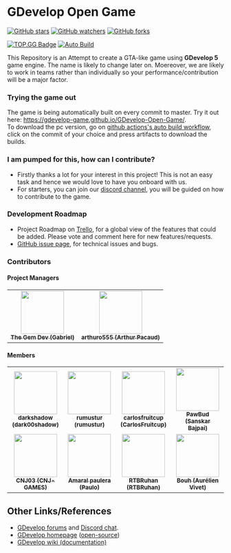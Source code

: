 # GDevelop Open Game  
[![GitHub stars](https://img.shields.io/github/stars/GDevelop-game/GDevelop-Open-Game.svg?style=social&label=Stars)](https://github.com/Gdevelop-game/GDevelop-Open-Game/) 
[![GitHub watchers](https://img.shields.io/github/watchers/GDevelop-game/GDevelop-Open-Game.svg?style=social&label=watch)](https://github.com/Gdevelop-game/GDevelop-Open-Game/) 
[![GitHub forks](https://img.shields.io/github/forks/GDevelop-game/GDevelop-Open-Game.svg?style=social&label=forks)](https://github.com/Gdevelop-game/GDevelop-Open-Game/) 

[![TOP.GG Badge](https://discord.com/api/guilds/723151718283477042/widget.png?style=shield)](https://discord.gg/PVET9HJ) 
[![Auto Build](https://github.com/Gdevelop-game/GDevelop-Open-Game/workflows/Auto%20Build/badge.svg)  ](https://gdevelop-game.github.io/GDevelop-Open-Game/) 

This Repository is an Attempt to create a GTA-like game using **GDevelop 5** game engine. The name is likely to change later on. Moereover,
we are likely to work in teams rather than individually so your performance/contribution will be a major factor.

### Trying the game out

The game is being automatically built on every commit to master. Try it out here: https://gdevelop-game.github.io/GDevelop-Open-Game/.  
To download the pc version, go on [github actions's auto build workflow](https://github.com/Gdevelop-game/GDevelop-Open-Game/actions?query=workflow%3A%22Auto+Build%22), click on the commit of your choice and press artifacts to download the builds.

### I am pumped for this, how can I contribute?

* Firstly thanks a lot for your interest in this project! This is not an easy task and hence we would love to have you onboard with us.
* For starters, you can join our [discord channel](https://discord.gg/PVET9HJ), you will be guided on how to contribute to the game.

### Development Roadmap

* Project Roadmap on [Trello](https://trello.com/invite/b/sdQnetbP/24b4ed2522985c241bf71061f5091693/gdevelop-community-game), for a global view of the features that could be added. Please vote and comment here for new features/requests.
* [GitHub issue page](https://github.com/Gdevelop-game/GDevelop-Open-Game/issues), for technical issues and bugs.

### Contributors
#### Project Managers
<table>
    <td align="center"><a href="#"><img src="https://avatars0.githubusercontent.com/u/53819287?s=460&u=2fa9fe44f3d2301c7887c4613cc0da4e928f3b31&v=4" width="100px;" alt=""/><br /><sub><b>The Gem Dev (Gabriel)</b></sub></a><br /></a></td>
    <td align="center"><a href="#"><img src="https://avatars2.githubusercontent.com/u/19349038?s=460&u=880d1e464bd58c232689cc912465b6fafecbdb1e&v=4" width="100px;" alt=""/><br /><sub><b>arthuro555 (Arthur Pacaud)</b></sub></a><br /></a></td>
    
</table>

#### Members

<table>
  <tr>
    <td align="center"><a href="#"><img src="https://avatars1.githubusercontent.com/u/45771918?s=60&v=4" width="100px;" alt=""/><br /><sub><b>darkshadow (dark00shadow)</b></sub></a><br /></a></td>
    <td align="center"><a href="#"><img src="https://avatars2.githubusercontent.com/u/67800180?s=60&v=4" width="100px;" alt=""/><br /><sub><b>rumustur (rumustur)</b></sub></a><br /></a></td>
    <td align="center"><a href="#"><img src="https://avatars3.githubusercontent.com/u/40542088?s=60&v=4" width="100px;" alt=""/><br /><sub><b>carlosfruitcup (CarlosFruitcup)</b></sub></a><br /></a></td>
    <td align="center"><a href="#"><img src="https://avatars1.githubusercontent.com/u/48093317?s=60&v=4" width="100px;" alt=""/><br /><sub><b>PawBud (Sanskar Bajpai)</b></sub></a><br /></a></td>
    <tr/>
    <tr>
    <td align="center"><a href="#"><img src="https://avatars1.githubusercontent.com/u/63917465?s=60&v=4" width="100px;" alt=""/><br /><sub><b>CNJ03 (CNJ-GAMES)</b></sub></a><br /></a></td>
    <td align="center"><a href="#"><img src="https://avatars3.githubusercontent.com/u/2051955?s=60&v=4" width="100px;" alt=""/><br /><sub><b> Amaral paulera (Paulo)</b></sub></a><br /></a></td>
    <td align="center"><a href="#"><img src="https://avatars0.githubusercontent.com/u/50866504?s=60&v=4" width="100px;" alt=""/><br /><sub><b>RTBRuhan (RTBRuhan)</b></sub></a><br /></a></td>
    <td align="center"><a href="#"><img src="https://avatars3.githubusercontent.com/u/1670670?s=60&v=4" width="100px;" alt=""/><br /><sub><b> Bouh (Aurélien Vivet)</b></sub></a><br /></a></td>
</table>

## Other Links/References

* [GDevelop forums](https://forum.gdevelop-app.com) and [Discord chat](https://discord.gg/rjdYHvj).
* [GDevelop homepage](https://gdevelop-app.com) ([open-source](https://github.com/4ian/GDevelop-website))
* [GDevelop wiki (documentation)](http://wiki.compilgames.net/doku.php/gdevelop5/start)
